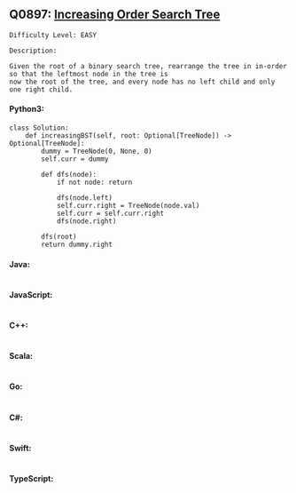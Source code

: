 ## Q0897: [Increasing Order Search Tree](https://leetcode.com/problems/increasing-order-search-tree/)

```
Difficulty Level: EASY
```

```
Description:

Given the root of a binary search tree, rearrange the tree in in-order so that the leftmost node in the tree is
now the root of the tree, and every node has no left child and only one right child.
```

#### Python3:

```
class Solution:
    def increasingBST(self, root: Optional[TreeNode]) -> Optional[TreeNode]:
        dummy = TreeNode(0, None, 0)
        self.curr = dummy

        def dfs(node):
            if not node: return 
            
            dfs(node.left)
            self.curr.right = TreeNode(node.val)
            self.curr = self.curr.right
            dfs(node.right)
        
        dfs(root)
        return dummy.right
```

#### Java:

```

```

#### JavaScript:

```

```

#### C++:

```

```

#### Scala:

```

```

#### Go:

```

```

#### C#:

```

```

#### Swift:

```

```

#### TypeScript:

```

```